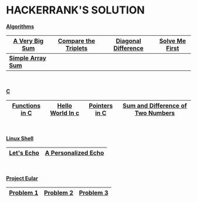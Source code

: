 # HACKERRANK'S SOLUTION

[**Algorithms**](https://github.com/DeWill404/HackerRank/Algorithms)

|[A Very Big Sum](https://github.com/DeWill404/HackerRank/Algorithms/A%20Very%20Big%20Sum.py)|[Compare the Triplets](https://github.com/DeWill404/HackerRank/Algorithms/Compare%20the%20Triplets.py)|[Diagonal Difference](https://github.com/DeWill404/HackerRank/Algorithms/Diagonal%20Difference.py)|[Solve Me First](https://github.com/DeWill404/HackerRank/Algorithms/Solve%20Me%20First.py)|
|-|-|-|-|
|[**Simple Array Sum**](https://github.com/DeWill404/HackerRank/Algorithms/Simple%20Array%20Sum.py)|

<br>

[**C**](https://github.com/DeWill404/HackerRank/C)

|[Functions in C](https://github.com/DeWill404/HackerRank/Algorithms/Functions%20in%20C.c)|[Hello World In c](https://github.com/DeWill404/HackerRank/Algorithms/Hello%20World%20In%20c.c)|[Pointers in C](https://github.com/DeWill404/HackerRank/Algorithms/Pointers%20in%20C.c)|[Sum and Difference of Two Numbers](https://github.com/DeWill404/HackerRank/Algorithms/Sum%20and%20Difference%20of%20Two%20Numbers.c)|
|-|-|-|-|

<br>

[**Linux Shell**](https://github.com/DeWill404/HackerRank/Linux%20Shell)

|[Let's Echo](https://github.com/DeWill404/HackerRank/Algorithms/Let's%20Echo.sh)|[A Personalized Echo](https://github.com/DeWill404/HackerRank/Algorithms/A%20Personalized%20Echo.sh)|
|-|-|

<br>

[**Project Eular**](https://github.com/DeWill404/HackerRank/Project%20Eular)

|[Problem 1](https://github.com/DeWill404/HackerRank/Algorithms/Problem001.py)|[Problem 2](https://github.com/DeWill404/HackerRank/Algorithms/Problem002.py)|[Problem 3](https://github.com/DeWill404/HackerRank/Algorithms/Problem003.py)|
|-|-|-|

</center>
